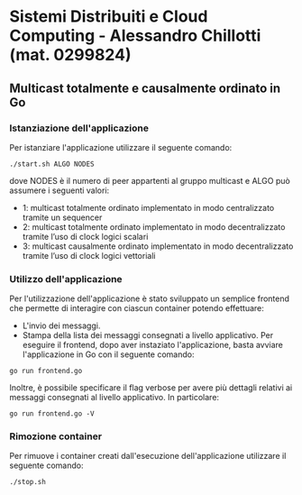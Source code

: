 # Sistemi Distribuiti e Cloud Computing - Alessandro Chillotti (mat. 0299824)
## Multicast totalmente e causalmente ordinato in Go
### Istanziazione dell'applicazione
Per istanziare l'applicazione utilizzare il seguente comando:
```[bash]
./start.sh ALGO NODES
```
dove NODES è il numero di peer appartenti al gruppo multicast e ALGO può assumere i seguenti valori:
- 1: multicast totalmente ordinato implementato in modo centralizzato tramite un sequencer
- 2: multicast totalmente ordinato implementato in modo decentralizzato tramite l’uso di clock logici
scalari
- 3: multicast causalmente ordinato implementato in modo decentralizzato tramite l’uso di clock
logici vettoriali
### Utilizzo dell'applicazione
Per l'utilizzazione dell'applicazione è stato sviluppato un semplice frontend che permette di interagire con ciascun container potendo effettuare:
- L'invio dei messaggi.
- Stampa della lista dei messaggi consegnati a livello applicativo.
Per eseguire il frontend, dopo aver instaziato l'applicazione, basta avviare l'applicazione in Go con il seguente comando:
```[bash]
go run frontend.go
```
Inoltre, è possibile specificare il flag verbose per avere più dettagli relativi ai messaggi consegnati al livello applicativo. In particolare:
```[bash]
go run frontend.go -V
```
### Rimozione container
Per rimuove i container creati dall'esecuzione dell'applicazione utilizzare il seguente comando:
```[bash]
./stop.sh 
```
